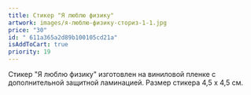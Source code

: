 ```yaml
---
title: Стикер "Я люблю физику"
artwork: images/я-люблю-физику-сториз-1-1.jpg
price: "30"
id: " 611a365a2d89b100105cd21a"
isAddToCart: true
priority: 19
---
```

Стикер "Я люблю физику" изготовлен на виниловой пленке с дополнительной защитной ламинацией. Размер стикера 4,5 х 4,5 см.